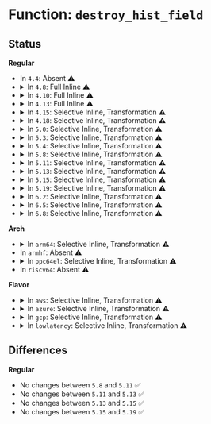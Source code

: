 # Function: <code>destroy_hist_field</code>

## Status
<b>Regular</b>
<ul>
<li>
In <code>4.4</code>: Absent ⚠️
</li>
<li>
<details>
<summary>In <code>4.8</code>: Full Inline ⚠️</summary>

**Collision:** Unique Static

**Inline:** Full

**Transformation:** False

**Instances:**

```
In kernel/trace/trace_events_hist.c (ffffffff811719e4)
Location: kernel/trace/trace_events_hist.c:342
Inline: True
Inline callers:
  - kernel/trace/trace_events_hist.c:destroy_hist_data
  - kernel/trace/trace_events_hist.c:create_hist_field
```
</details>
</li>
<li>
<details>
<summary>In <code>4.10</code>: Full Inline ⚠️</summary>

**Collision:** Unique Static

**Inline:** Full

**Transformation:** False

**Instances:**

```
In kernel/trace/trace_events_hist.c (ffffffff8117d154)
Location: kernel/trace/trace_events_hist.c:342
Inline: True
Inline callers:
  - kernel/trace/trace_events_hist.c:destroy_hist_data
  - kernel/trace/trace_events_hist.c:create_hist_field
```
</details>
</li>
<li>
<details>
<summary>In <code>4.13</code>: Full Inline ⚠️</summary>

**Collision:** Unique Static

**Inline:** Full

**Transformation:** False

**Instances:**

```
In kernel/trace/trace_events_hist.c (ffffffff81180669)
Location: kernel/trace/trace_events_hist.c:343
Inline: True
Inline callers:
  - kernel/trace/trace_events_hist.c:destroy_hist_data
  - kernel/trace/trace_events_hist.c:create_hist_field
```
</details>
</li>
<li>
<details>
<summary>In <code>4.15</code>: Selective Inline, Transformation ⚠️</summary>

**Collision:** Unique Static

**Inline:** Selective

**Transformation:** True

**Instances:**

```
In kernel/trace/trace_events_hist.c (ffffffff8118df99)
Location: kernel/trace/trace_events_hist.c:368
Inline: True
Inline callers:
  - kernel/trace/trace_events_hist.c:destroy_hist_data
  - kernel/trace/trace_events_hist.c:create_hist_field
Direct callers:
  - kernel/trace/trace_events_hist.c:destroy_hist_data
  - kernel/trace/trace_events_hist.c:create_hist_field
```
**Symbols:**

```
ffffffff8118df30-ffffffff8118df70: destroy_hist_field.part.9 (STB_LOCAL)
```
</details>
</li>
<li>
<details>
<summary>In <code>4.18</code>: Selective Inline, Transformation ⚠️</summary>

**Collision:** Unique Static

**Inline:** Selective

**Transformation:** True

**Instances:**

```
In kernel/trace/trace_events_hist.c (ffffffff811a24ef)
Location: kernel/trace/trace_events_hist.c:2143
Inline: True
Inline callers:
  - kernel/trace/trace_events_hist.c:event_hist_trigger_func
  - kernel/trace/trace_events_hist.c:onmax_destroy
  - kernel/trace/trace_events_hist.c:onmax_destroy
  - kernel/trace/trace_events_hist.c:parse_expr
  - kernel/trace/trace_events_hist.c:parse_expr
  - kernel/trace/trace_events_hist.c:parse_expr
  - kernel/trace/trace_events_hist.c:parse_expr
  - kernel/trace/trace_events_hist.c:parse_atom
  - kernel/trace/trace_events_hist.c:create_var_ref
  - kernel/trace/trace_events_hist.c:create_hist_field
  - kernel/trace/trace_events_hist.c:create_hist_field
Direct callers:
  - kernel/trace/trace_events_hist.c:event_hist_trigger_func
  - kernel/trace/trace_events_hist.c:onmax_destroy
  - kernel/trace/trace_events_hist.c:onmax_destroy
  - kernel/trace/trace_events_hist.c:parse_expr
  - kernel/trace/trace_events_hist.c:parse_expr
  - kernel/trace/trace_events_hist.c:parse_expr
  - kernel/trace/trace_events_hist.c:parse_expr
  - kernel/trace/trace_events_hist.c:parse_expr
  - kernel/trace/trace_events_hist.c:parse_atom
  - kernel/trace/trace_events_hist.c:create_var_ref
  - kernel/trace/trace_events_hist.c:create_hist_field
  - kernel/trace/trace_events_hist.c:create_hist_field
```
**Symbols:**

```
ffffffff8119df10-ffffffff8119df6e: destroy_hist_field.part.19 (STB_LOCAL)
```
</details>
</li>
<li>
<details>
<summary>In <code>5.0</code>: Selective Inline, Transformation ⚠️</summary>

**Collision:** Unique Static

**Inline:** Selective

**Transformation:** True

**Instances:**

```
In kernel/trace/trace_events_hist.c (ffffffff811b0c77)
Location: kernel/trace/trace_events_hist.c:2236
Inline: True
Inline callers:
  - kernel/trace/trace_events_hist.c:create_hist_data
  - kernel/trace/trace_events_hist.c:onmax_destroy
  - kernel/trace/trace_events_hist.c:onmax_destroy
  - kernel/trace/trace_events_hist.c:parse_expr
  - kernel/trace/trace_events_hist.c:parse_expr
  - kernel/trace/trace_events_hist.c:parse_expr
  - kernel/trace/trace_events_hist.c:parse_atom
  - kernel/trace/trace_events_hist.c:create_var_ref
  - kernel/trace/trace_events_hist.c:create_hist_field
  - kernel/trace/trace_events_hist.c:create_hist_field
Direct callers:
  - kernel/trace/trace_events_hist.c:create_hist_data
  - kernel/trace/trace_events_hist.c:onmax_destroy
  - kernel/trace/trace_events_hist.c:onmax_destroy
  - kernel/trace/trace_events_hist.c:parse_expr
  - kernel/trace/trace_events_hist.c:parse_expr
  - kernel/trace/trace_events_hist.c:parse_expr
  - kernel/trace/trace_events_hist.c:parse_expr
  - kernel/trace/trace_events_hist.c:parse_atom
  - kernel/trace/trace_events_hist.c:create_var_ref
  - kernel/trace/trace_events_hist.c:create_hist_field
```
**Symbols:**

```
ffffffff811ac170-ffffffff811ac1cc: destroy_hist_field.part.20 (STB_LOCAL)
```
</details>
</li>
<li>
<details>
<summary>In <code>5.3</code>: Selective Inline, Transformation ⚠️</summary>

**Collision:** Unique Static

**Inline:** Selective

**Transformation:** True

**Instances:**

```
In kernel/trace/trace_events_hist.c (ffffffff811bcd6d)
Location: kernel/trace/trace_events_hist.c:2390
Inline: True
Inline callers:
  - kernel/trace/trace_events_hist.c:create_hist_fields
  - kernel/trace/trace_events_hist.c:track_data_destroy
  - kernel/trace/trace_events_hist.c:parse_expr
  - kernel/trace/trace_events_hist.c:parse_expr
  - kernel/trace/trace_events_hist.c:parse_expr
  - kernel/trace/trace_events_hist.c:parse_expr
  - kernel/trace/trace_events_hist.c:parse_atom
  - kernel/trace/trace_events_hist.c:create_var_ref
  - kernel/trace/trace_events_hist.c:create_hist_field
  - kernel/trace/trace_events_hist.c:create_hist_field
Direct callers:
  - kernel/trace/trace_events_hist.c:create_hist_fields
  - kernel/trace/trace_events_hist.c:track_data_destroy
  - kernel/trace/trace_events_hist.c:parse_expr
  - kernel/trace/trace_events_hist.c:parse_expr
  - kernel/trace/trace_events_hist.c:parse_expr
  - kernel/trace/trace_events_hist.c:parse_expr
  - kernel/trace/trace_events_hist.c:parse_expr
  - kernel/trace/trace_events_hist.c:parse_atom
  - kernel/trace/trace_events_hist.c:create_var_ref
  - kernel/trace/trace_events_hist.c:create_hist_field
```
**Symbols:**

```
ffffffff811ba460-ffffffff811ba4bc: destroy_hist_field.part.0 (STB_LOCAL)
```
</details>
</li>
<li>
<details>
<summary>In <code>5.4</code>: Selective Inline, Transformation ⚠️</summary>

**Collision:** Unique Static

**Inline:** Selective

**Transformation:** True

**Instances:**

```
In kernel/trace/trace_events_hist.c (ffffffff811c949c)
Location: kernel/trace/trace_events_hist.c:2472
Inline: True
Inline callers:
  - kernel/trace/trace_events_hist.c:create_hist_fields
  - kernel/trace/trace_events_hist.c:track_data_destroy
  - kernel/trace/trace_events_hist.c:parse_expr
  - kernel/trace/trace_events_hist.c:parse_expr
  - kernel/trace/trace_events_hist.c:parse_expr
  - kernel/trace/trace_events_hist.c:parse_expr
  - kernel/trace/trace_events_hist.c:parse_atom
  - kernel/trace/trace_events_hist.c:create_var_ref
  - kernel/trace/trace_events_hist.c:create_hist_field
  - kernel/trace/trace_events_hist.c:create_hist_field
Direct callers:
  - kernel/trace/trace_events_hist.c:create_hist_fields
  - kernel/trace/trace_events_hist.c:track_data_destroy
  - kernel/trace/trace_events_hist.c:parse_expr
  - kernel/trace/trace_events_hist.c:parse_expr
  - kernel/trace/trace_events_hist.c:parse_expr
  - kernel/trace/trace_events_hist.c:parse_expr
  - kernel/trace/trace_events_hist.c:parse_expr
  - kernel/trace/trace_events_hist.c:parse_atom
  - kernel/trace/trace_events_hist.c:create_var_ref
  - kernel/trace/trace_events_hist.c:create_hist_field
```
**Symbols:**

```
ffffffff811c5ab0-ffffffff811c5b1e: destroy_hist_field.part.0 (STB_LOCAL)
```
</details>
</li>
<li>
<details>
<summary>In <code>5.8</code>: Selective Inline, Transformation ⚠️</summary>

```c
void destroy_hist_field(struct hist_field *hist_field, unsigned int level);
```

**Collision:** Unique Static

**Inline:** Selective

**Transformation:** True

**Instances:**

```
In kernel/trace/trace_events_hist.c (ffffffff811e4ef6)
Location: kernel/trace/trace_events_hist.c:1567
Inline: True
Inline callers:
  - kernel/trace/trace_events_hist.c:destroy_hist_data
  - kernel/trace/trace_events_hist.c:destroy_hist_data
  - kernel/trace/trace_events_hist.c:destroy_hist_data
  - kernel/trace/trace_events_hist.c:destroy_hist_data
  - kernel/trace/trace_events_hist.c:create_key_field
  - kernel/trace/trace_events_hist.c:track_data_destroy
  - kernel/trace/trace_events_hist.c:parse_expr
  - kernel/trace/trace_events_hist.c:parse_expr
  - kernel/trace/trace_events_hist.c:parse_expr
  - kernel/trace/trace_events_hist.c:parse_expr
  - kernel/trace/trace_events_hist.c:parse_atom
  - kernel/trace/trace_events_hist.c:create_var_ref
  - kernel/trace/trace_events_hist.c:destroy_hist_fields
Direct callers:
  - kernel/trace/trace_events_hist.c:destroy_hist_data
  - kernel/trace/trace_events_hist.c:destroy_hist_data
  - kernel/trace/trace_events_hist.c:destroy_hist_data
  - kernel/trace/trace_events_hist.c:destroy_hist_data
  - kernel/trace/trace_events_hist.c:create_key_field
  - kernel/trace/trace_events_hist.c:track_data_destroy
  - kernel/trace/trace_events_hist.c:parse_expr
  - kernel/trace/trace_events_hist.c:parse_expr
  - kernel/trace/trace_events_hist.c:parse_expr
  - kernel/trace/trace_events_hist.c:parse_expr
  - kernel/trace/trace_events_hist.c:parse_expr
  - kernel/trace/trace_events_hist.c:parse_atom
  - kernel/trace/trace_events_hist.c:create_var_ref
  - kernel/trace/trace_events_hist.c:destroy_hist_fields
```
**Symbols:**

```
ffffffff811e48d0-ffffffff811e4970: destroy_hist_field.part.0 (STB_LOCAL)
ffffffff811e4970-ffffffff811e498c: destroy_hist_field (STB_LOCAL)
```
</details>
</li>
<li>
<details>
<summary>In <code>5.11</code>: Selective Inline, Transformation ⚠️</summary>

```c
void destroy_hist_field(struct hist_field *hist_field, unsigned int level);
```

**Collision:** Unique Static

**Inline:** Selective

**Transformation:** True

**Instances:**

```
In kernel/trace/trace_events_hist.c (ffffffff811e2926)
Location: kernel/trace/trace_events_hist.c:1577
Inline: True
Inline callers:
  - kernel/trace/trace_events_hist.c:destroy_hist_data
  - kernel/trace/trace_events_hist.c:destroy_hist_data
  - kernel/trace/trace_events_hist.c:destroy_hist_data
  - kernel/trace/trace_events_hist.c:destroy_hist_data
  - kernel/trace/trace_events_hist.c:create_key_field
  - kernel/trace/trace_events_hist.c:track_data_destroy
  - kernel/trace/trace_events_hist.c:parse_expr
  - kernel/trace/trace_events_hist.c:parse_expr
  - kernel/trace/trace_events_hist.c:parse_expr
  - kernel/trace/trace_events_hist.c:parse_expr
  - kernel/trace/trace_events_hist.c:parse_atom
  - kernel/trace/trace_events_hist.c:create_var_ref
  - kernel/trace/trace_events_hist.c:destroy_hist_fields
Direct callers:
  - kernel/trace/trace_events_hist.c:destroy_hist_data
  - kernel/trace/trace_events_hist.c:destroy_hist_data
  - kernel/trace/trace_events_hist.c:destroy_hist_data
  - kernel/trace/trace_events_hist.c:destroy_hist_data
  - kernel/trace/trace_events_hist.c:create_key_field
  - kernel/trace/trace_events_hist.c:track_data_destroy
  - kernel/trace/trace_events_hist.c:parse_expr
  - kernel/trace/trace_events_hist.c:parse_expr
  - kernel/trace/trace_events_hist.c:parse_expr
  - kernel/trace/trace_events_hist.c:parse_expr
  - kernel/trace/trace_events_hist.c:parse_expr
  - kernel/trace/trace_events_hist.c:parse_atom
  - kernel/trace/trace_events_hist.c:create_var_ref
  - kernel/trace/trace_events_hist.c:destroy_hist_fields
```
**Symbols:**

```
ffffffff811e2300-ffffffff811e23a0: destroy_hist_field.part.0 (STB_LOCAL)
ffffffff811e23a0-ffffffff811e23bc: destroy_hist_field (STB_LOCAL)
```
</details>
</li>
<li>
<details>
<summary>In <code>5.13</code>: Selective Inline, Transformation ⚠️</summary>

```c
void destroy_hist_field(struct hist_field *hist_field, unsigned int level);
```

**Collision:** Unique Static

**Inline:** Selective

**Transformation:** True

**Instances:**

```
In kernel/trace/trace_events_hist.c (ffffffff811e3789)
Location: kernel/trace/trace_events_hist.c:1601
Inline: True
Inline callers:
  - kernel/trace/trace_events_hist.c:destroy_hist_data
  - kernel/trace/trace_events_hist.c:destroy_hist_data
  - kernel/trace/trace_events_hist.c:destroy_hist_data
  - kernel/trace/trace_events_hist.c:destroy_hist_data
  - kernel/trace/trace_events_hist.c:destroy_hist_data
  - kernel/trace/trace_events_hist.c:create_key_field
  - kernel/trace/trace_events_hist.c:track_data_destroy
  - kernel/trace/trace_events_hist.c:parse_expr
  - kernel/trace/trace_events_hist.c:parse_expr
  - kernel/trace/trace_events_hist.c:parse_expr
  - kernel/trace/trace_events_hist.c:parse_unary
  - kernel/trace/trace_events_hist.c:parse_unary
  - kernel/trace/trace_events_hist.c:parse_atom
  - kernel/trace/trace_events_hist.c:create_var_ref
Direct callers:
  - kernel/trace/trace_events_hist.c:destroy_hist_data
  - kernel/trace/trace_events_hist.c:destroy_hist_data
  - kernel/trace/trace_events_hist.c:destroy_hist_data
  - kernel/trace/trace_events_hist.c:destroy_hist_data
  - kernel/trace/trace_events_hist.c:destroy_hist_data
  - kernel/trace/trace_events_hist.c:create_key_field
  - kernel/trace/trace_events_hist.c:track_data_destroy
  - kernel/trace/trace_events_hist.c:parse_expr
  - kernel/trace/trace_events_hist.c:parse_expr
  - kernel/trace/trace_events_hist.c:parse_expr
  - kernel/trace/trace_events_hist.c:parse_expr
  - kernel/trace/trace_events_hist.c:parse_unary
  - kernel/trace/trace_events_hist.c:parse_unary
  - kernel/trace/trace_events_hist.c:parse_atom
  - kernel/trace/trace_events_hist.c:create_var_ref
```
**Symbols:**

```
ffffffff811e35e0-ffffffff811e3680: destroy_hist_field.part.0 (STB_LOCAL)
ffffffff811e3680-ffffffff811e369c: destroy_hist_field (STB_LOCAL)
```
</details>
</li>
<li>
<details>
<summary>In <code>5.15</code>: Selective Inline, Transformation ⚠️</summary>

```c
void destroy_hist_field(struct hist_field *hist_field, unsigned int level);
```

**Collision:** Unique Static

**Inline:** Selective

**Transformation:** True

**Instances:**

```
In kernel/trace/trace_events_hist.c (ffffffff81213930)
Location: kernel/trace/trace_events_hist.c:1639
Inline: True
Inline callers:
  - kernel/trace/trace_events_hist.c:destroy_hist_data
  - kernel/trace/trace_events_hist.c:destroy_hist_data
  - kernel/trace/trace_events_hist.c:destroy_hist_data
  - kernel/trace/trace_events_hist.c:destroy_hist_data
  - kernel/trace/trace_events_hist.c:destroy_hist_data
  - kernel/trace/trace_events_hist.c:create_key_fields
  - kernel/trace/trace_events_hist.c:track_data_destroy
  - kernel/trace/trace_events_hist.c:parse_expr
  - kernel/trace/trace_events_hist.c:parse_expr
  - kernel/trace/trace_events_hist.c:parse_expr
  - kernel/trace/trace_events_hist.c:parse_unary
  - kernel/trace/trace_events_hist.c:parse_unary
  - kernel/trace/trace_events_hist.c:parse_atom
  - kernel/trace/trace_events_hist.c:create_var_ref
Direct callers:
  - kernel/trace/trace_events_hist.c:destroy_hist_data
  - kernel/trace/trace_events_hist.c:destroy_hist_data
  - kernel/trace/trace_events_hist.c:destroy_hist_data
  - kernel/trace/trace_events_hist.c:destroy_hist_data
  - kernel/trace/trace_events_hist.c:destroy_hist_data
  - kernel/trace/trace_events_hist.c:create_key_fields
  - kernel/trace/trace_events_hist.c:track_data_destroy
  - kernel/trace/trace_events_hist.c:parse_expr
  - kernel/trace/trace_events_hist.c:parse_expr
  - kernel/trace/trace_events_hist.c:parse_expr
  - kernel/trace/trace_events_hist.c:parse_expr
  - kernel/trace/trace_events_hist.c:parse_unary
  - kernel/trace/trace_events_hist.c:parse_unary
  - kernel/trace/trace_events_hist.c:parse_atom
  - kernel/trace/trace_events_hist.c:create_var_ref
```
**Symbols:**

```
ffffffff81213760-ffffffff81213803: destroy_hist_field.part.0 (STB_LOCAL)
ffffffff81213810-ffffffff8121382c: destroy_hist_field (STB_LOCAL)
```
</details>
</li>
<li>
<details>
<summary>In <code>5.19</code>: Selective Inline, Transformation ⚠️</summary>

```c
void destroy_hist_field(struct hist_field *hist_field, unsigned int level);
```

**Collision:** Unique Static

**Inline:** Selective

**Transformation:** True

**Instances:**

```
In kernel/trace/trace_events_hist.c (ffffffff8124f4f0)
Location: kernel/trace/trace_events_hist.c:1883
Inline: True
Inline callers:
  - kernel/trace/trace_events_hist.c:destroy_hist_data
  - kernel/trace/trace_events_hist.c:destroy_hist_data
  - kernel/trace/trace_events_hist.c:destroy_hist_data
  - kernel/trace/trace_events_hist.c:destroy_hist_data
  - kernel/trace/trace_events_hist.c:destroy_hist_data
  - kernel/trace/trace_events_hist.c:create_key_fields
  - kernel/trace/trace_events_hist.c:track_data_destroy
  - kernel/trace/trace_events_hist.c:parse_expr
  - kernel/trace/trace_events_hist.c:parse_expr
  - kernel/trace/trace_events_hist.c:parse_expr
  - kernel/trace/trace_events_hist.c:parse_expr
  - kernel/trace/trace_events_hist.c:parse_expr
  - kernel/trace/trace_events_hist.c:parse_unary
  - kernel/trace/trace_events_hist.c:parse_unary
  - kernel/trace/trace_events_hist.c:parse_atom
  - kernel/trace/trace_events_hist.c:create_var_ref
Direct callers:
  - kernel/trace/trace_events_hist.c:destroy_hist_data
  - kernel/trace/trace_events_hist.c:destroy_hist_data
  - kernel/trace/trace_events_hist.c:destroy_hist_data
  - kernel/trace/trace_events_hist.c:destroy_hist_data
  - kernel/trace/trace_events_hist.c:destroy_hist_data
  - kernel/trace/trace_events_hist.c:create_key_fields
  - kernel/trace/trace_events_hist.c:track_data_destroy
  - kernel/trace/trace_events_hist.c:parse_expr
  - kernel/trace/trace_events_hist.c:parse_expr
  - kernel/trace/trace_events_hist.c:parse_expr
  - kernel/trace/trace_events_hist.c:parse_expr
  - kernel/trace/trace_events_hist.c:parse_expr
  - kernel/trace/trace_events_hist.c:parse_unary
  - kernel/trace/trace_events_hist.c:parse_unary
  - kernel/trace/trace_events_hist.c:parse_atom
  - kernel/trace/trace_events_hist.c:create_var_ref
```
**Symbols:**

```
ffffffff8124f310-ffffffff8124f3b6: destroy_hist_field.part.0 (STB_LOCAL)
ffffffff8124f3c0-ffffffff8124f3ec: destroy_hist_field (STB_LOCAL)
```
</details>
</li>
<li>
<details>
<summary>In <code>6.2</code>: Selective Inline, Transformation ⚠️</summary>

**Collision:** Unique Static

**Inline:** Selective

**Transformation:** True

**Instances:**

```
In kernel/trace/trace_events_hist.c (ffffffff8129e670)
Location: kernel/trace/trace_events_hist.c:1919
Inline: True
Inline callers:
  - kernel/trace/trace_events_hist.c:destroy_hist_data
  - kernel/trace/trace_events_hist.c:destroy_hist_data
  - kernel/trace/trace_events_hist.c:destroy_hist_data
  - kernel/trace/trace_events_hist.c:destroy_hist_data
  - kernel/trace/trace_events_hist.c:destroy_hist_data
  - kernel/trace/trace_events_hist.c:create_key_fields
  - kernel/trace/trace_events_hist.c:track_data_destroy
  - kernel/trace/trace_events_hist.c:parse_expr
  - kernel/trace/trace_events_hist.c:parse_expr
  - kernel/trace/trace_events_hist.c:parse_expr
  - kernel/trace/trace_events_hist.c:parse_expr
  - kernel/trace/trace_events_hist.c:parse_expr
  - kernel/trace/trace_events_hist.c:parse_unary
  - kernel/trace/trace_events_hist.c:parse_unary
  - kernel/trace/trace_events_hist.c:parse_atom
  - kernel/trace/trace_events_hist.c:create_var_ref
Direct callers:
  - kernel/trace/trace_events_hist.c:destroy_hist_data
  - kernel/trace/trace_events_hist.c:destroy_hist_data
  - kernel/trace/trace_events_hist.c:destroy_hist_data
  - kernel/trace/trace_events_hist.c:destroy_hist_data
  - kernel/trace/trace_events_hist.c:destroy_hist_data
  - kernel/trace/trace_events_hist.c:create_key_fields
  - kernel/trace/trace_events_hist.c:track_data_destroy
  - kernel/trace/trace_events_hist.c:parse_expr
  - kernel/trace/trace_events_hist.c:parse_expr
  - kernel/trace/trace_events_hist.c:parse_expr
  - kernel/trace/trace_events_hist.c:parse_expr
  - kernel/trace/trace_events_hist.c:parse_expr
  - kernel/trace/trace_events_hist.c:parse_unary
  - kernel/trace/trace_events_hist.c:parse_unary
  - kernel/trace/trace_events_hist.c:parse_atom
  - kernel/trace/trace_events_hist.c:create_var_ref
```
**Symbols:**

```
ffffffff8129e4a0-ffffffff8129e546: destroy_hist_field.part.0 (STB_LOCAL)
```
</details>
</li>
<li>
<details>
<summary>In <code>6.5</code>: Selective Inline, Transformation ⚠️</summary>

**Collision:** Unique Static

**Inline:** Selective

**Transformation:** True

**Instances:**

```
In kernel/trace/trace_events_hist.c (ffffffff812bc2f0)
Location: kernel/trace/trace_events_hist.c:1926
Inline: True
Inline callers:
  - kernel/trace/trace_events_hist.c:destroy_hist_data
  - kernel/trace/trace_events_hist.c:destroy_hist_data
  - kernel/trace/trace_events_hist.c:destroy_hist_data
  - kernel/trace/trace_events_hist.c:destroy_hist_data
  - kernel/trace/trace_events_hist.c:destroy_hist_data
  - kernel/trace/trace_events_hist.c:create_key_fields
  - kernel/trace/trace_events_hist.c:track_data_destroy
  - kernel/trace/trace_events_hist.c:parse_expr
  - kernel/trace/trace_events_hist.c:parse_expr
  - kernel/trace/trace_events_hist.c:parse_expr
  - kernel/trace/trace_events_hist.c:parse_expr
  - kernel/trace/trace_events_hist.c:parse_expr
  - kernel/trace/trace_events_hist.c:parse_unary
  - kernel/trace/trace_events_hist.c:parse_unary
  - kernel/trace/trace_events_hist.c:parse_atom
  - kernel/trace/trace_events_hist.c:create_var_ref
Direct callers:
  - kernel/trace/trace_events_hist.c:destroy_hist_data
  - kernel/trace/trace_events_hist.c:destroy_hist_data
  - kernel/trace/trace_events_hist.c:destroy_hist_data
  - kernel/trace/trace_events_hist.c:destroy_hist_data
  - kernel/trace/trace_events_hist.c:destroy_hist_data
  - kernel/trace/trace_events_hist.c:create_key_fields
  - kernel/trace/trace_events_hist.c:track_data_destroy
  - kernel/trace/trace_events_hist.c:parse_expr
  - kernel/trace/trace_events_hist.c:parse_expr
  - kernel/trace/trace_events_hist.c:parse_expr
  - kernel/trace/trace_events_hist.c:parse_expr
  - kernel/trace/trace_events_hist.c:parse_expr
  - kernel/trace/trace_events_hist.c:parse_unary
  - kernel/trace/trace_events_hist.c:parse_unary
  - kernel/trace/trace_events_hist.c:parse_atom
  - kernel/trace/trace_events_hist.c:create_var_ref
```
**Symbols:**

```
ffffffff812bc120-ffffffff812bc1c6: destroy_hist_field.part.0 (STB_LOCAL)
```
</details>
</li>
<li>
<details>
<summary>In <code>6.8</code>: Selective Inline, Transformation ⚠️</summary>

**Collision:** Unique Static

**Inline:** Selective

**Transformation:** True

**Instances:**

```
In kernel/trace/trace_events_hist.c (ffffffff812d87e0)
Location: kernel/trace/trace_events_hist.c:1919
Inline: True
Inline callers:
  - kernel/trace/trace_events_hist.c:destroy_hist_data
  - kernel/trace/trace_events_hist.c:destroy_hist_data
  - kernel/trace/trace_events_hist.c:destroy_hist_data
  - kernel/trace/trace_events_hist.c:destroy_hist_data
  - kernel/trace/trace_events_hist.c:destroy_hist_data
  - kernel/trace/trace_events_hist.c:create_key_fields
  - kernel/trace/trace_events_hist.c:track_data_destroy
  - kernel/trace/trace_events_hist.c:parse_expr
  - kernel/trace/trace_events_hist.c:parse_expr
  - kernel/trace/trace_events_hist.c:parse_expr
  - kernel/trace/trace_events_hist.c:parse_expr
  - kernel/trace/trace_events_hist.c:parse_expr
  - kernel/trace/trace_events_hist.c:parse_unary
  - kernel/trace/trace_events_hist.c:parse_unary
  - kernel/trace/trace_events_hist.c:parse_atom
  - kernel/trace/trace_events_hist.c:create_var_ref
Direct callers:
  - kernel/trace/trace_events_hist.c:destroy_hist_data
  - kernel/trace/trace_events_hist.c:destroy_hist_data
  - kernel/trace/trace_events_hist.c:destroy_hist_data
  - kernel/trace/trace_events_hist.c:destroy_hist_data
  - kernel/trace/trace_events_hist.c:destroy_hist_data
  - kernel/trace/trace_events_hist.c:create_key_fields
  - kernel/trace/trace_events_hist.c:track_data_destroy
  - kernel/trace/trace_events_hist.c:parse_expr
  - kernel/trace/trace_events_hist.c:parse_expr
  - kernel/trace/trace_events_hist.c:parse_expr
  - kernel/trace/trace_events_hist.c:parse_expr
  - kernel/trace/trace_events_hist.c:parse_expr
  - kernel/trace/trace_events_hist.c:parse_unary
  - kernel/trace/trace_events_hist.c:parse_unary
  - kernel/trace/trace_events_hist.c:parse_atom
  - kernel/trace/trace_events_hist.c:create_var_ref
```
**Symbols:**

```
ffffffff812d8610-ffffffff812d86b6: destroy_hist_field.part.0 (STB_LOCAL)
```
</details>
</li>
</ul>
<b>Arch</b>
<ul>
<li>
<details>
<summary>In <code>arm64</code>: Selective Inline, Transformation ⚠️</summary>

**Collision:** Unique Static

**Inline:** Selective

**Transformation:** True

**Instances:**

```
In kernel/trace/trace_events_hist.c (ffff800010248794)
Location: kernel/trace/trace_events_hist.c:2472
Inline: True
Inline callers:
  - kernel/trace/trace_events_hist.c:create_hist_fields
  - kernel/trace/trace_events_hist.c:track_data_destroy
  - kernel/trace/trace_events_hist.c:parse_expr
  - kernel/trace/trace_events_hist.c:parse_expr
  - kernel/trace/trace_events_hist.c:parse_expr
  - kernel/trace/trace_events_hist.c:parse_expr
  - kernel/trace/trace_events_hist.c:parse_atom
  - kernel/trace/trace_events_hist.c:create_var_ref
  - kernel/trace/trace_events_hist.c:create_hist_field
  - kernel/trace/trace_events_hist.c:create_hist_field
Direct callers:
  - kernel/trace/trace_events_hist.c:create_hist_fields
  - kernel/trace/trace_events_hist.c:track_data_destroy
  - kernel/trace/trace_events_hist.c:parse_expr
  - kernel/trace/trace_events_hist.c:parse_expr
  - kernel/trace/trace_events_hist.c:parse_expr
  - kernel/trace/trace_events_hist.c:parse_expr
  - kernel/trace/trace_events_hist.c:parse_expr
  - kernel/trace/trace_events_hist.c:parse_atom
  - kernel/trace/trace_events_hist.c:create_var_ref
  - kernel/trace/trace_events_hist.c:create_hist_field
```
**Symbols:**

```
ffff800010245e58-ffff800010245ee4: destroy_hist_field.part.0 (STB_LOCAL)
```
</details>
</li>
<li>
In <code>armhf</code>: Absent ⚠️
</li>
<li>
<details>
<summary>In <code>ppc64el</code>: Selective Inline, Transformation ⚠️</summary>

**Collision:** Unique Static

**Inline:** Selective

**Transformation:** True

**Instances:**

```
In kernel/trace/trace_events_hist.c (c0000000002e29e8)
Location: kernel/trace/trace_events_hist.c:2472
Inline: True
Inline callers:
  - kernel/trace/trace_events_hist.c:create_hist_fields
  - kernel/trace/trace_events_hist.c:track_data_destroy
  - kernel/trace/trace_events_hist.c:parse_expr
  - kernel/trace/trace_events_hist.c:parse_expr
  - kernel/trace/trace_events_hist.c:parse_expr
  - kernel/trace/trace_events_hist.c:parse_expr
  - kernel/trace/trace_events_hist.c:parse_atom
  - kernel/trace/trace_events_hist.c:create_var_ref
  - kernel/trace/trace_events_hist.c:create_hist_field
  - kernel/trace/trace_events_hist.c:create_hist_field
Direct callers:
  - kernel/trace/trace_events_hist.c:create_hist_fields
  - kernel/trace/trace_events_hist.c:track_data_destroy
  - kernel/trace/trace_events_hist.c:parse_expr
  - kernel/trace/trace_events_hist.c:parse_expr
  - kernel/trace/trace_events_hist.c:parse_expr
  - kernel/trace/trace_events_hist.c:parse_expr
  - kernel/trace/trace_events_hist.c:parse_atom
  - kernel/trace/trace_events_hist.c:create_var_ref
  - kernel/trace/trace_events_hist.c:create_hist_field
```
**Symbols:**

```
c0000000002d9d70-c0000000002d9e40: destroy_hist_field.part.0 (STB_LOCAL)
```
</details>
</li>
<li>
In <code>riscv64</code>: Absent ⚠️
</li>
</ul>
<b>Flavor</b>
<ul>
<li>
<details>
<summary>In <code>aws</code>: Selective Inline, Transformation ⚠️</summary>

**Collision:** Unique Static

**Inline:** Selective

**Transformation:** True

**Instances:**

```
In kernel/trace/trace_events_hist.c (ffffffff811c1abc)
Location: kernel/trace/trace_events_hist.c:2472
Inline: True
Inline callers:
  - kernel/trace/trace_events_hist.c:create_hist_fields
  - kernel/trace/trace_events_hist.c:track_data_destroy
  - kernel/trace/trace_events_hist.c:parse_expr
  - kernel/trace/trace_events_hist.c:parse_expr
  - kernel/trace/trace_events_hist.c:parse_expr
  - kernel/trace/trace_events_hist.c:parse_expr
  - kernel/trace/trace_events_hist.c:parse_atom
  - kernel/trace/trace_events_hist.c:create_var_ref
  - kernel/trace/trace_events_hist.c:create_hist_field
  - kernel/trace/trace_events_hist.c:create_hist_field
Direct callers:
  - kernel/trace/trace_events_hist.c:create_hist_fields
  - kernel/trace/trace_events_hist.c:track_data_destroy
  - kernel/trace/trace_events_hist.c:parse_expr
  - kernel/trace/trace_events_hist.c:parse_expr
  - kernel/trace/trace_events_hist.c:parse_expr
  - kernel/trace/trace_events_hist.c:parse_expr
  - kernel/trace/trace_events_hist.c:parse_expr
  - kernel/trace/trace_events_hist.c:parse_atom
  - kernel/trace/trace_events_hist.c:create_var_ref
  - kernel/trace/trace_events_hist.c:create_hist_field
```
**Symbols:**

```
ffffffff811be0d0-ffffffff811be13e: destroy_hist_field.part.0 (STB_LOCAL)
```
</details>
</li>
<li>
<details>
<summary>In <code>azure</code>: Selective Inline, Transformation ⚠️</summary>

**Collision:** Unique Static

**Inline:** Selective

**Transformation:** True

**Instances:**

```
In kernel/trace/trace_events_hist.c (ffffffff811b489c)
Location: kernel/trace/trace_events_hist.c:2472
Inline: True
Inline callers:
  - kernel/trace/trace_events_hist.c:create_hist_fields
  - kernel/trace/trace_events_hist.c:track_data_destroy
  - kernel/trace/trace_events_hist.c:parse_expr
  - kernel/trace/trace_events_hist.c:parse_expr
  - kernel/trace/trace_events_hist.c:parse_expr
  - kernel/trace/trace_events_hist.c:parse_expr
  - kernel/trace/trace_events_hist.c:parse_atom
  - kernel/trace/trace_events_hist.c:create_var_ref
  - kernel/trace/trace_events_hist.c:create_hist_field
  - kernel/trace/trace_events_hist.c:create_hist_field
Direct callers:
  - kernel/trace/trace_events_hist.c:create_hist_fields
  - kernel/trace/trace_events_hist.c:track_data_destroy
  - kernel/trace/trace_events_hist.c:parse_expr
  - kernel/trace/trace_events_hist.c:parse_expr
  - kernel/trace/trace_events_hist.c:parse_expr
  - kernel/trace/trace_events_hist.c:parse_expr
  - kernel/trace/trace_events_hist.c:parse_expr
  - kernel/trace/trace_events_hist.c:parse_atom
  - kernel/trace/trace_events_hist.c:create_var_ref
  - kernel/trace/trace_events_hist.c:create_hist_field
```
**Symbols:**

```
ffffffff811b0eb0-ffffffff811b0f1e: destroy_hist_field.part.0 (STB_LOCAL)
```
</details>
</li>
<li>
<details>
<summary>In <code>gcp</code>: Selective Inline, Transformation ⚠️</summary>

**Collision:** Unique Static

**Inline:** Selective

**Transformation:** True

**Instances:**

```
In kernel/trace/trace_events_hist.c (ffffffff811bf88c)
Location: kernel/trace/trace_events_hist.c:2472
Inline: True
Inline callers:
  - kernel/trace/trace_events_hist.c:create_hist_fields
  - kernel/trace/trace_events_hist.c:track_data_destroy
  - kernel/trace/trace_events_hist.c:parse_expr
  - kernel/trace/trace_events_hist.c:parse_expr
  - kernel/trace/trace_events_hist.c:parse_expr
  - kernel/trace/trace_events_hist.c:parse_expr
  - kernel/trace/trace_events_hist.c:parse_atom
  - kernel/trace/trace_events_hist.c:create_var_ref
  - kernel/trace/trace_events_hist.c:create_hist_field
  - kernel/trace/trace_events_hist.c:create_hist_field
Direct callers:
  - kernel/trace/trace_events_hist.c:create_hist_fields
  - kernel/trace/trace_events_hist.c:track_data_destroy
  - kernel/trace/trace_events_hist.c:parse_expr
  - kernel/trace/trace_events_hist.c:parse_expr
  - kernel/trace/trace_events_hist.c:parse_expr
  - kernel/trace/trace_events_hist.c:parse_expr
  - kernel/trace/trace_events_hist.c:parse_expr
  - kernel/trace/trace_events_hist.c:parse_atom
  - kernel/trace/trace_events_hist.c:create_var_ref
  - kernel/trace/trace_events_hist.c:create_hist_field
```
**Symbols:**

```
ffffffff811bbea0-ffffffff811bbf0e: destroy_hist_field.part.0 (STB_LOCAL)
```
</details>
</li>
<li>
<details>
<summary>In <code>lowlatency</code>: Selective Inline, Transformation ⚠️</summary>

**Collision:** Unique Static

**Inline:** Selective

**Transformation:** True

**Instances:**

```
In kernel/trace/trace_events_hist.c (ffffffff811cd92c)
Location: kernel/trace/trace_events_hist.c:2472
Inline: True
Inline callers:
  - kernel/trace/trace_events_hist.c:create_hist_fields
  - kernel/trace/trace_events_hist.c:track_data_destroy
  - kernel/trace/trace_events_hist.c:parse_expr
  - kernel/trace/trace_events_hist.c:parse_expr
  - kernel/trace/trace_events_hist.c:parse_expr
  - kernel/trace/trace_events_hist.c:parse_expr
  - kernel/trace/trace_events_hist.c:parse_atom
  - kernel/trace/trace_events_hist.c:create_var_ref
  - kernel/trace/trace_events_hist.c:create_hist_field
  - kernel/trace/trace_events_hist.c:create_hist_field
Direct callers:
  - kernel/trace/trace_events_hist.c:create_hist_fields
  - kernel/trace/trace_events_hist.c:track_data_destroy
  - kernel/trace/trace_events_hist.c:parse_expr
  - kernel/trace/trace_events_hist.c:parse_expr
  - kernel/trace/trace_events_hist.c:parse_expr
  - kernel/trace/trace_events_hist.c:parse_expr
  - kernel/trace/trace_events_hist.c:parse_expr
  - kernel/trace/trace_events_hist.c:parse_atom
  - kernel/trace/trace_events_hist.c:create_var_ref
  - kernel/trace/trace_events_hist.c:create_hist_field
```
**Symbols:**

```
ffffffff811c9f40-ffffffff811c9fae: destroy_hist_field.part.0 (STB_LOCAL)
```
</details>
</li>
</ul>

## Differences
<b>Regular</b>
<ul>
<li>
No changes between <code>5.8</code> and <code>5.11</code> ✅
</li>
<li>
No changes between <code>5.11</code> and <code>5.13</code> ✅
</li>
<li>
No changes between <code>5.13</code> and <code>5.15</code> ✅
</li>
<li>
No changes between <code>5.15</code> and <code>5.19</code> ✅
</li>
</ul>
